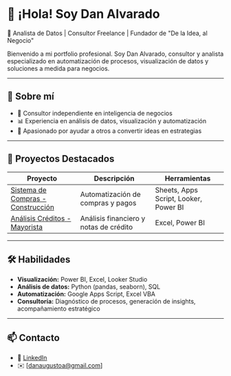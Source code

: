 # 👋 ¡Hola! Soy Dan Alvarado

🎯 Analista de Datos | Consultor Freelance | Fundador de "De la Idea, al Negocio"

Bienvenido a mi portfolio profesional. Soy Dan Alvarado, consultor y analista especializado en automatización de procesos, visualización de datos y soluciones a medida para negocios.

---

## 🚀 Sobre mí

- 💼 Consultor independiente en inteligencia de negocios
- 📊 Experiencia en análisis de datos, visualización y automatización
- 🧠 Apasionado por ayudar a otros a convertir ideas en estrategias

---

## 📌 Proyectos Destacados

| Proyecto | Descripción | Herramientas |
|---------|-------------|--------------|
| [Sistema de Compras - Construcción](./sistema-compras-construccion) | Automatización de compras y pagos | Sheets, Apps Script, Looker, Power BI |
| [Análisis Créditos - Mayorista](./analisis-creditos-mayorista) | Análisis financiero y notas de crédito | Excel, Power BI |


---

## 🛠️ Habilidades

- **Visualización:** Power BI, Excel, Looker Studio
- **Análisis de datos:** Python (pandas, seaborn), SQL
- **Automatización:** Google Apps Script, Excel VBA
- **Consultoría:** Diagnóstico de procesos, generación de insights, acompañamiento estratégico

---

## 📫 Contacto

- 💼 [LinkedIn](www.linkedin.com/in/dan-augusto-alvarado-leguizamón-250aa991)
- ✉️ [danaugustoa@gmail.com]
